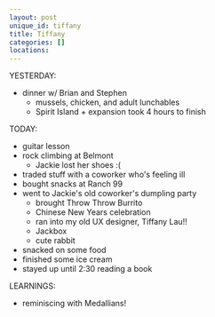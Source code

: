 ```yaml
---
layout: post
unique_id: tiffany
title: Tiffany
categories: []
locations: 
---
```


YESTERDAY:
* dinner w/ Brian and Stephen
  * mussels, chicken, and adult lunchables
  * Spirit Island + expansion took 4 hours to finish

TODAY:
* guitar lesson
* rock climbing at Belmont
  * Jackie lost her shoes :(
* traded stuff with a coworker who's feeling ill
* bought snacks at Ranch 99
* went to Jackie's old coworker's dumpling party
  * brought Throw Throw Burrito
  * Chinese New Years celebration
  * ran into my old UX designer, Tiffany Lau!!
  * Jackbox
  * cute rabbit
* snacked on some food
* finished some ice cream
* stayed up until 2:30 reading a book

LEARNINGS:
* reminiscing with Medallians!
